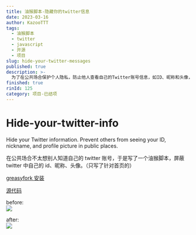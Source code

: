 ```yaml
---
title: 油猴脚本-隐藏你的twitter信息
date: 2023-03-16
author: KazooTTT
tags:
  - 油猴脚本
  - twitter
  - javascript
  - 开源
  - 项目
slug: hide-your-twitter-messages
published: true
description: >-
  为了在公共场合保护个人隐私，防止他人查看自己的Twitter账号信息，如ID、昵称和头像，作者开发了一个油猴脚本。该脚本专门用于屏蔽Twitter首页上显示的个人信息。用户可以通过greasyfork安装此脚本，源代码可在GitHub上查看。脚本使用前后对比图展示了隐藏个人信息的效果。
finished: true
rinId: 125
category: 项目-已结项
---
```


# Hide-your-twitter-info

Hide your Twitter information. Prevent others from seeing your ID, nickname, and profile picture in public places.

在公共场合不太想别人知道自己的 twitter 账号，于是写了一个油猴脚本，屏蔽 twitter 中自己的 id、昵称、头像。（只写了针对首页的）

[greasyfork 安装](https://greasyfork.org/scripts/461892-hide-your-twitter-info)

[源代码](https://github.com/KazooTTT/hide-your-twitter-info)

before:  
![](https://pictures.kazoottt.top/2024/04/20240407-489249e1ec6b72f2def595a925a68447.png)

after:  
![](https://pictures.kazoottt.top/2024/04/20240407-85f6a65cb4696569bcac1a4377b05d6f.png)
